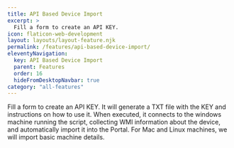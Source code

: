 ```yaml
---
title: API Based Device Import
excerpt: >
  Fill a form to create an API KEY.
icon: flaticon-web-development
layout: layouts/layout-feature.njk
permalink: /features/api-based-device-import/
eleventyNavigation:
  key: API Based Device Import
  parent: Features
  order: 16
  hideFromDesktopNavbar: true
category: "all-features"
---
```


Fill a form to create an API KEY. It will generate a TXT file with the KEY and instructions on how to use it. When executed, it connects to the windows machine running the script, collecting WMI information about the device, and automatically import it into the Portal. For Mac and Linux machines, we will import basic machine details. 